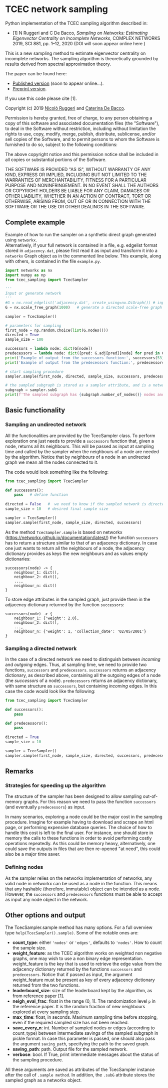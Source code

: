 # TCEC network sampling

Python implementation of the TCEC sampling algorithm described in:
* [1] N Ruggeri and C De Bacco, _Sampling on Networks: Estimating Eigenvector Centrality on Incomplete Networks_, COMPLEX NETWORKS 2019, SCI 881, pp. 1–12, 2020 (DOI will soon appear online here )

This is a new sampling method to estimate eigenvector centrality on incomplete networks. 
The sampling algorithm is theoretically grounded by results derived from spectral approximation theory.   

The paper can be found here:
* [Published version](https://doi.org/10.1007/978-3-030-36687-2_8) (soon to appear online...).
* [Preprint version](https://arxiv.org/abs/1908.00388).  

If you use this code please cite [1].

Copyright (c) 2019 [Nicolò Ruggeri](https://www.is.mpg.de/person/nruggeri) and [Caterina De Bacco](http://cdebacco.com).

Permission is hereby granted, free of charge, to any person obtaining a copy of this software and associated documentation files (the "Software"), to deal in the Software without restriction, including without limitation the rights to use, copy, modify, merge, publish, distribute, sublicense, and/or sell copies of the Software, and to permit persons to whom the Software is furnished to do so, subject to the following conditions:

The above copyright notice and this permission notice shall be included in all copies or substantial portions of the Software.

THE SOFTWARE IS PROVIDED "AS IS", WITHOUT WARRANTY OF ANY KIND, EXPRESS OR IMPLIED, INCLUDING BUT NOT LIMITED TO THE WARRANTIES OF MERCHANTABILITY, FITNESS FOR A PARTICULAR PURPOSE AND NONINFRINGEMENT. IN NO EVENT SHALL THE AUTHORS OR COPYRIGHT HOLDERS BE LIABLE FOR ANY CLAIM, DAMAGES OR OTHER LIABILITY, WHETHER IN AN ACTION OF CONTRACT, TORT OR OTHERWISE, ARISING FROM, OUT OF OR IN CONNECTION WITH THE SOFTWARE OR THE USE OR OTHER DEALINGS IN THE SOFTWARE.

## Complete example
Example of how to run the sampler on a synthetic direct graph generated using `networkx`.  
Alternatively, if your full network is contained in a file, e.g. edgelist format stored in `adjacency.dat`, please first read it as input and transform it into a `networkx` Graph object as in the commented line below. 
This example, along with others, is contained in the file `example.py`.  

```python
import networkx as nx
import numpy as np 
from tcec_sampling import TcecSampler

'''
Input or generate network
'''
#G = nx.read_edgelist('adjacency.dat', create_using=nx.DiGraph()) # input full (giant) network from file named 'adjacency.dat'
G = nx.scale_free_graph(1000)   # generate a directed scale-free graph of 1000 nodes

sampler = TcecSampler()

# parameters for sampling
first_node = np.random.choice(list(G.nodes()))
directed = True
sample_size = 100

successors = lambda node: dict(G[node])
predecessors = lambda node: dict({pred: G.adj[pred][node] for pred in G.predecessors(node)})
print('Example of output from the successors function:', successors(53))
print('Example of output from the predecessors function:', predecessors(10))

# start sampling procedure
sampler.sample(first_node, directed, sample_size, successors, predecessors=predecessors)

# the sampled subgraph is stored as a sampler attribute, and is a networkx object
subgraph = sampler.subG
print(f'The sampled subgraph has {subgraph.number_of_nodes()} nodes and {subgraph.number_of_edges()} edges')
```

## Basic functionality 

### Sampling an undirected network
All the functionalities are provided by the TcecSampler class. To perform exploration one just needs to 
provide a `successors` function that, given a node, returns all its neighbours. 
This will be passed as input at sampling time and called by the sampler when the neighbours of
a node are needed by the algorithm.
Notice that by _neighbours_ of a node in an undirected graph we mean all the nodes connected to it.

The code would look something like the following:

```python
from tcec_sampling import TcecSampler

def successors():
    pass   # define function 
    
directed = False   #  we need to know if the sampled network is directed or not
sample_size = 10   # desired final sample size

sampler = TcecSampler()
sampler.sample(first_node, sample_size, directed, successors)
```

As the method `TcecSampler.sample` is based on networkx (https://networkx.github.io/documentation/latest/) 
the function `successors` has to return a structure similar to that of an adjacency dictionary.
In case one just wants to return all the neighbours of a node, the adjacency dictionary provides as keys the new 
neighbours and as values empty dictionaries:

```
successors(node) -> {
    neighbour_1: dict(),  
    neighbour_2: dict(),
    ...,
    neighbour_n: dict()
}
```

To store edge attributes in the sampled graph, just provide them in the adjacency dictionary returned by the function
`successors`:

```
successors(node) -> {
    neighbour_1: {'weight': 2.0},  
    neighbour_2: dict(),
    ...,
    neighbour_n: {'weight': 1, 'collection_date': '02/05/2001'}
}
```

### Sampling a directed network
In the case of a directed network we need to distinguish between _incoming_ and _outgoing_ edges.
Thus, at sampling time, we need to provide two functions, `successors` and `predecessors`. 
`successors` returns an adjacency dictionary, as described above, containing all the outgoing edges of a node
(the _successors_ of a node). `predecessors` returns an adjacency dictionary, with same 
structure as `successors`, but containing _incoming_ edges. In this case the code would look like the following:

```python
from tcec_sampling import TcecSampler

def successors():
    pass

def predecessors():
    pass
    
directed = True   
sample_size = 10   

sampler = TcecSampler()
sampler.sample(first_node, sample_size, directed, successors, predecessors=predecessors)
```
 
## Remarks
### Strategies for speeding up the algorithm
The structure of the sampler has been designed to allow sampling out-of-memory graphs. For this reason we need to 
pass the function `successors` (and eventually `predecessors`) as input.

In many scenarios, exploring a node could be the major cost in the sampling procedure. Imagine for example having to
download and scrape an html page, or performing expensive database queries. The choice of how to handle this 
cost is left to the final user. For instance, one should store in memory the calls to these functions in order to avoid performing costly operations repeatedly. As this could be memory heavy, alternatively, one could save the outputs in files that are then re-opened "at need", this could also be a major time saver. 

### Defining nodes
As the sampler relies on the networkx implementation of networks, any valid node in networkx can be used as a node in 
the function. This means that any hashable (therefore, immutable) object can be intended as a node. 
However, the `successors` and `predecessors` functions must be able to accept as input any node object in the network.  


## Other options and output
The TcecSampler.sample method has many options. For a full overview type `help(TcecSampler().sample)`. 
Some of the notable ones are:

- **count_type**: either `'nodes'` or `'edges'`, defaults to `'nodes'`. How to count the sample size.
- **weight_feature**: as the TCEC algorithm works on weighted non negative graphs, one may wish to use a non binary 
edge representation. weight_feature is the key that is used to retrieve the edge value from the adjacency dictionary 
returned by the functions `successors` and `predecessors`. Notice that if passed as input, the argument weight_feature
must be present as key of every adjacency dictionary returned from the two functions.
- **leaderboard_size**: size of the leaderboard kept by the algorithm, as from reference paper [1].
- **neigh_eval_frac**: float in the range (0, 1]. The randomization level `p` in the reference paper. It is the random 
fraction of new neighbours explored at every sampling step.
- **max_time**: float, in seconds. Maximum sampling time before stopping, even if the required sampled size has not been 
reached.
- **save_every_n**: int. Number of sampled nodes or edges (according to count_type) between intermediate savings of the 
sampled subgraph in pickle format. In case this parameter is passed, one should also pass the argument `saving_path`, specifying the path to the saved graph.
- **saving_path**: path. Output file for the sampled network.
- **verbose**: bool. If True, print intermediate messages about the status of the sampling procedure.  


All these arguments are saved as attributes of the TcecSampler instance after the call of `.sample method`. In addition, 
the `.subG` attribute stores the sampled graph as a networkx object.
